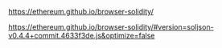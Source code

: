 https://ethereum.github.io/browser-solidity/

https://ethereum.github.io/browser-solidity/#version=soljson-v0.4.4+commit.4633f3de.js&optimize=false
